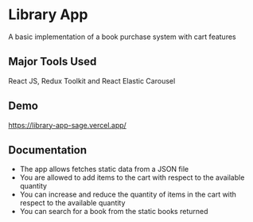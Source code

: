 # Library App

A basic implementation of a book purchase system with cart features

## Major Tools Used

React JS, Redux Toolkit and React Elastic Carousel

## Demo

https://library-app-sage.vercel.app/

## Documentation

- The app allows fetches static data from a JSON file
- You are allowed to add items to the cart with respect to the available quantity
- You can increase and reduce the quantity of items in the cart with respect to the available quantity
- You can search for a book from the static books returned
